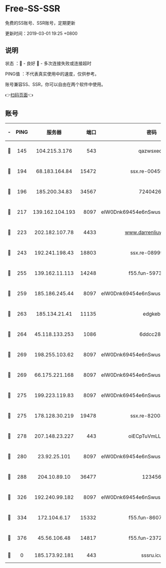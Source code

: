# Free-SS-SSR

免费的SS账号、SSR账号，定期更新

更新时间：2019-03-01 19:25 +0800

## 说明

状态     ：🙂 - 良好 🙁 - 多次连接失败或连接超时

PING值   ：不代表真实使用中的速度，仅供参考。

账号兼容SS、SSR，你可以自由在两个软件中使用。

👉[扫码页面](https://liesauer.github.io/free-ss-ssr.github.io/)👈

## 账号

|-|PING|服务器|端口|密码|加密方式|区域|
|:----:|:----:|:-----:|-----:|:----:|:----:|:----:|
|🙂|145|104.215.3.176|543|qazwsxedc|aes-256-gcm|JP|
|🙂|194|68.183.164.84|15472|ssx.re-00459440|aes-256-cfb|US|
|🙂|196|185.200.34.83|34567|72404265|aes-256-cfb|US|
|🙂|217|139.162.104.193|8097|eIW0Dnk69454e6nSwuspv9DmS201tQ0D|aes-256-cfb|JP|
|🙂|223|202.182.107.78|4433|www.darrenliuwei.com|aes-256-cfb|JP|
|🙂|243|192.241.198.43|18803|ssx.re-08999110|aes-256-cfb|US|
|🙂|255|139.162.11.113|14248|f55.fun-59730477|aes-256-cfb|SG|
|🙂|259|185.186.245.44|8097|eIW0Dnk69454e6nSwuspv9DmS201tQ0D|aes-256-cfb|NL|
|🙂|263|185.134.21.41|11135|edgkeb|aes-256-cfb|GB|
|🙂|264|45.118.133.253|1086|6ddcc286|aes-256-cfb|SG|
|🙂|269|198.255.103.62|8097|eIW0Dnk69454e6nSwuspv9DmS201tQ0D|aes-256-cfb|US|
|🙂|269|66.175.221.168|8097|eIW0Dnk69454e6nSwuspv9DmS201tQ0D|aes-256-cfb|US|
|🙂|275|199.223.119.83|8097|eIW0Dnk69454e6nSwuspv9DmS201tQ0D|aes-256-cfb|US|
|🙂|275|178.128.30.219|19478|ssx.re-82003000|aes-256-cfb|SG|
|🙂|278|207.148.23.227|443|oiECpTuVmLLxk4Ts|aes-256-cfb|US|
|🙂|280|23.92.25.101|8097|eIW0Dnk69454e6nSwuspv9DmS201tQ0D|aes-256-cfb|US|
|🙂|288|204.10.89.10|36477|123456|aes-256-cfb|US|
|🙂|326|192.240.99.182|8097|eIW0Dnk69454e6nSwuspv9DmS201tQ0D|aes-256-cfb|US|
|🙂|334|172.104.6.17|15332|f55.fun-86079232|aes-256-cfb|US|
|🙂|376|45.56.106.48|14817|f55.fun-23726526|aes-256-cfb|US|
|🙁|0|185.173.92.181|443|sssru.icu|rc4-md5|RU|
